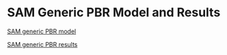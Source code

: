 # SAM Generic PBR Model and Results

[SAM generic PBR model](generic-pbr/sam_pbr_model.md)

[SAM generic PBR results](generic-pbr/sam_pbr_results.md)
